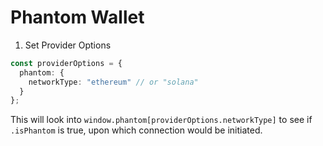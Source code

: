 # Phantom Wallet

1. Set Provider Options

```typescript
const providerOptions = {
  phantom: {
    networkType: "ethereum" // or "solana"
  }
};
```

This will look into `window.phantom[providerOptions.networkType]` to see if `.isPhantom` is true, upon which connection would be initiated.